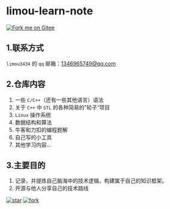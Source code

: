# limou-learn-note

[![Fork me on Gitee](https://gitee.com/limou3434/limou-learn-note/widgets/widget_6.svg)](https://gitee.com/limou3434/limou-learn-note)

## 1.联系方式

`limou3434` 的 `qq` 邮箱：1346965749@qq.com

## 2.仓库内容

1.   一些 `C/C++`（还有一些其他语言）语法
2.   关于 `C++` 中 `STL` 的各种简易的”轮子“项目
3.   `Linux` 操作系统
4.   数据结构和算法
5.   牛客和力扣的编程题解
6.   自己写的小工具
7.   其他学习内容...

## 3.主要目的

1.   记录，并提炼自己脑海中的技术逻辑，构建属于自己的知识框架。
2.   开源与他人分享自己的技术路线

[![star](https://gitee.com/limou3434/limou-learn-note/badge/star.svg?theme=dark)](https://gitee.com/limou3434/limou-learn-note/stargazers) [![fork](https://gitee.com/limou3434/limou-learn-note/badge/fork.svg?theme=dark)](https://gitee.com/limou3434/limou-learn-note/members)
